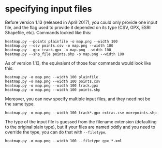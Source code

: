 # specifying input files

Before version 1.13 (released in April 2017), you could only provide
one input file, and the flag used to provide it depended on its type
(CSV, GPX, ESRI Shapefile, etc).  Commands looked like this:

    heatmap.py --points plainfile -o map.png --width 100
    heatmap.py --csv points.csv -o map.png --width 100
    heatmap.py --gpx track.gpx -o map.png --width 100
    heatmap.py --shp_file points.shp -o map.png --width 100

As of version 1.13, the equivalent of those four commands would look like this:

    heatmap.py -o map.png --width 100 plainfile
    heatmap.py -o map.png --width 100 points.csv
    heatmap.py -o map.png --width 100 track.gpx
    heatmap.py -o map.png --width 100 points.shp

Moreover, you can now specify multiple input files, and they need not
be the same type.

    heatmap.py -o map.png --width 100 track*.gpx extras.csv morepoints.shp

The type of the input file is guessed from the filename extension
(defaulting to the original plain type), but if your files are
named oddly and you need to override the type, you can do that with
`--filetype`.

    heatmap.py -o map.png --width 100 --filetype gpx *.xml

